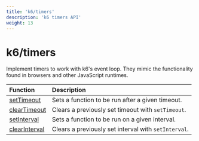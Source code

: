 ```yaml
---
title: 'k6/timers'
description: 'k6 timers API'
weight: 13
---
```


# k6/timers

Implement timers to work with k6's event loop. They mimic the functionality found in browsers and other JavaScript runtimes.

| Function                                                                      | Description                                          |
| :---------------------------------------------------------------------------- | :--------------------------------------------------- |
| [setTimeout](https://developer.mozilla.org/en-US/docs/Web/API/setTimeout)     | Sets a function to be run after a given timeout.     |
| [clearTimeout](https://developer.mozilla.org/en-US/docs/Web/API/clearTimeout) | Clears a previously set timeout with `setTimeout`.   |
| [setInterval](https://developer.mozilla.org/en-US/docs/Web/API/setInterval)   | Sets a function to be run on a given interval.       |
| [clearInterval](https://developer.mozilla.org/en-US/docs/Web/API/setInterval) | Clears a previously set interval with `setInterval`. |
